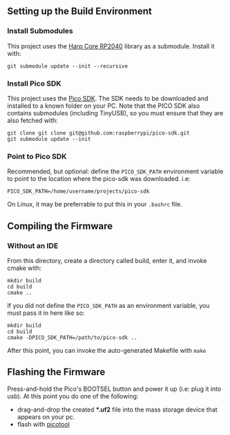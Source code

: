 ## Setting up the Build Environment

### Install Submodules
This project uses the [Harp Core RP2040](https://github.com/AllenNeuralDynamics/harp.core.rp2040) library as a submodule.
Install it with:
````
git submodule update --init --recursive
````

### Install Pico SDK
This project uses the [Pico SDK](https://github.com/raspberrypi/pico-sdk/tree/master).
The SDK needs to be downloaded and installed to a known folder on your PC.
Note that the PICO SDK also contains submodules (including TinyUSB), so you must ensure that they are also fetched with:
````
git clone git clone git@github.com:raspberrypi/pico-sdk.git
git submodule update --init
````

### Point to Pico SDK
Recommended, but optional: define the `PICO_SDK_PATH` environment variable to point to the location where the pico-sdk was downloaded. i.e:
````
PICO_SDK_PATH=/home/username/projects/pico-sdk
````
On Linux, it may be preferrable to put this in your `.bashrc` file.

## Compiling the Firmware

### Without an IDE
From this directory, create a directory called build, enter it, and invoke cmake with:
````
mkdir build
cd build
cmake ..
````
If you did not define the `PICO_SDK_PATH` as an environment variable, you must pass it in here like so:
````
mkdir build
cd build
cmake -DPICO_SDK_PATH=/path/to/pico-sdk ..
````
After this point, you can invoke the auto-generated Makefile with `make`

## Flashing the Firmware
Press-and-hold the Pico's BOOTSEL button and power it up (i.e: plug it into usb).
At this point you do one of the following:
* drag-and-drop the created **\*.uf2** file into the mass storage device that appears on your pc.
* flash with [picotool](https://github.com/raspberrypi/picotool)
